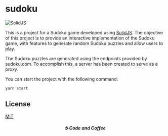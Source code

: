 # sudoku

![SolidJS](https://img.shields.io/badge/SolidJS-2c4f7c?style=for-the-badge&logo=solid&logoColor=c8c9cb)

This is a project for a Sudoku game developed using [SolidJS](https://www.solidjs.com/). The objective of this project is to provide an interactive implementation of the Sudoku game, with features to generate random Sudoku puzzles and allow users to play.

The Sudoku puzzles are generated using the endpoints provided by sudoku.com. To accomplish this, a server has been created to serve as a proxy.

You can start the project with the following command:
```bash
yarn start
```

## License
[MIT](https://choosealicense.com/licenses/mit/)

<h5 align="center">
  ☕ Code and Coffee
</h5>
